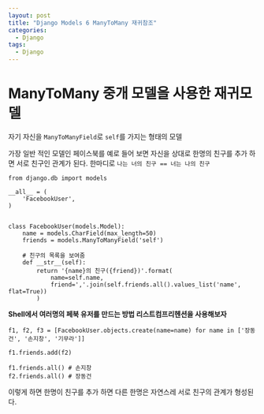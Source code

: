 ```yaml
---
layout: post
title: "Django Models 6 ManyToMany 재귀참조"
categories:
  - Django
tags:
  - Django
---
```


# ManyToMany 중개 모델을 사용한 재귀모델

자기 자신을 `ManyToManyField`로 `self`를 가지는 형태의 모델

가장 일반 적인 모델인 페이스북를 예로 들어 보면 자신을 상대로 한명의 친구를 추가 하면 서로 친구인 관계가 된다. 한마디로 `나는 너의 친구 == 너는 나의 친구`
```
from django.db import models

__all__ = (
    'FacebookUser',
)

	
class FacebookUser(models.Model):
    name = models.CharField(max_length=50)
    friends = models.ManyToManyField('self')
	
    # 친구의 목록을 보여줌
    def __str__(self):
        return '{name}의 친구({friend})'.format(
            name=self.name,
            friend=','.join(self.friends.all().values_list('name', flat=True))
        )
```
**Shell에서 여러명의 페북 유저를 만드는 방법 리스트컴프리헨션을 사용해보자**
```
f1, f2, f3 = [FacebookUser.objects.create(name=name) for name in ['장동건', '손지창', '기무라']]

f1.friends.add(f2)

f1.friends.all() # 손지창
f2.friends.all() # 장동건
```
이렇게 하면 한명이 친구를 추가 하면 다른 한명은 자연스레 서로 친구의 관계가 형성된다.